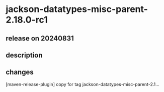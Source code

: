 # jackson-datatypes-misc-parent-2.18.0-rc1

## release on 20240831
## description
## changes
[maven-release-plugin] copy for tag jackson-datatypes-misc-parent-2.1…

